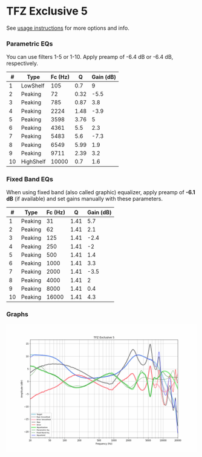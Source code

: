 # TFZ Exclusive 5
See [usage instructions](https://github.com/jaakkopasanen/AutoEq#usage) for more options and info.

### Parametric EQs
You can use filters 1-5 or 1-10. Apply preamp of -6.4 dB or -6.4 dB, respectively.

|   # | Type      |   Fc (Hz) |    Q |   Gain (dB) |
|-----|-----------|-----------|------|-------------|
|   1 | LowShelf  |       105 | 0.7  |         9   |
|   2 | Peaking   |        72 | 0.32 |        -5.5 |
|   3 | Peaking   |       785 | 0.87 |         3.8 |
|   4 | Peaking   |      2224 | 1.48 |        -3.9 |
|   5 | Peaking   |      3598 | 3.76 |         5   |
|   6 | Peaking   |      4361 | 5.5  |         2.3 |
|   7 | Peaking   |      5483 | 5.6  |        -7.3 |
|   8 | Peaking   |      6549 | 5.99 |         1.9 |
|   9 | Peaking   |      9711 | 2.39 |         3.2 |
|  10 | HighShelf |     10000 | 0.7  |         1.6 |

### Fixed Band EQs
When using fixed band (also called graphic) equalizer, apply preamp of **-6.1 dB** (if available) and set gains manually with these parameters.

|   # | Type    |   Fc (Hz) |    Q |   Gain (dB) |
|-----|---------|-----------|------|-------------|
|   1 | Peaking |        31 | 1.41 |         5.7 |
|   2 | Peaking |        62 | 1.41 |         2.1 |
|   3 | Peaking |       125 | 1.41 |        -2.4 |
|   4 | Peaking |       250 | 1.41 |        -2   |
|   5 | Peaking |       500 | 1.41 |         1.4 |
|   6 | Peaking |      1000 | 1.41 |         3.3 |
|   7 | Peaking |      2000 | 1.41 |        -3.5 |
|   8 | Peaking |      4000 | 1.41 |         2   |
|   9 | Peaking |      8000 | 1.41 |         0.4 |
|  10 | Peaking |     16000 | 1.41 |         4.3 |

### Graphs
![](./TFZ%20Exclusive%205.png)
